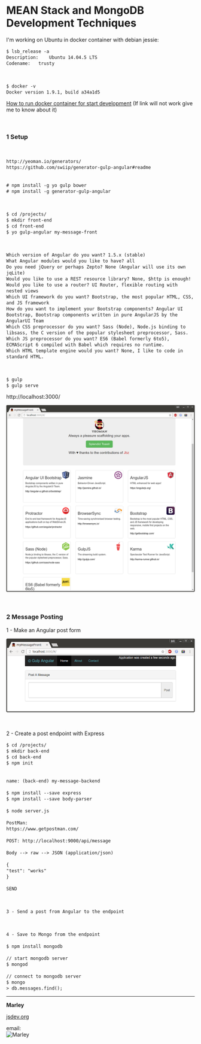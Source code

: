 # MEAN Stack and MongoDB Development Techniques


I'm working on Ubuntu in docker container with debian jessie:

    $ lsb_release -a
    Description:	Ubuntu 14.04.5 LTS
    Codename:	trusty

<br/>

    $ docker -v
    Docker version 1.9.1, build a34a1d5


<a href="http://jsdev.org/env/docker/run-container/">How to run docker container for start development</a>
(If link will not work give me to know about it)



<br/>

### 1 Setup


<br/>

    http://yeoman.io/generators/
    https://github.com/swiip/generator-gulp-angular#readme


    # npm install -g yo gulp bower
    # npm install -g generator-gulp-angular


<br/>

    $ cd /projects/
    $ mkdir front-end
    $ cd front-end
    $ yo gulp-angular my-message-front

<br/>

    Which version of Angular do you want? 1.5.x (stable)
    What Angular modules would you like to have? all
    Do you need jQuery or perhaps Zepto? None (Angular will use its own jqLite)
    Would you like to use a REST resource library? None, $http is enough!
    Would you like to use a router? UI Router, flexible routing with nested views
    Which UI framework do you want? Bootstrap, the most popular HTML, CSS, and JS framework
    How do you want to implement your Bootstrap components? Angular UI Bootstrap, Bootstrap components written in pure AngularJS by the AngularUI Team
    Which CSS preprocessor do you want? Sass (Node), Node.js binding to libsass, the C version of the popular stylesheet preprocessor, Sass.
    Which JS preprocessor do you want? ES6 (Babel formerly 6to5), ECMAScript 6 compiled with Babel which requires no runtime.
    Which HTML template engine would you want? None, I like to code in standard HTML.

<br/>

    $ gulp
    $ gulp serve

http://localhost:3000/


![Mean](/img/01-setup.png?raw=true)


<br/>

### 2 Message Posting

1 - Make an Angular post form


![Mean](/img/02-01.png?raw=true)


<br/>

2 - Create a post endpoint with Express


    $ cd /projects/
    $ mkdir back-end
    $ cd back-end
    $ npm init


    name: (back-end) my-message-backend

    $ npm install --save express
    $ npm install --save body-parser

    $ node server.js

    PostMan:  
    https://www.getpostman.com/

    POST: http://localhost:9000/api/message

    Body --> raw --> JSON (application/json)

    {
    "test": "works"
    }

    SEND

<br/>

    3 - Send a post from Angular to the endpoint

<br/>

    4 - Save to Mongo from the endpoint

    $ npm install mongodb

    // start mongodb server
    $ mongod

    // connect to mongodb server
    $ mongo
    > db.messages.find();





___

**Marley**

<a href="https://jsdev.org">jsdev.org</a>

email:  
![Marley](http://img.fotografii.org/a3333333mail.gif "Marley")
